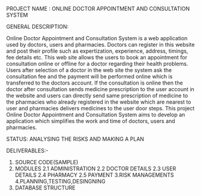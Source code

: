 PROJECT NAME : ONLINE DOCTOR APPOINTMENT AND CONSULTATION SYSTEM

GENERAL DESCRIPTION:

Online Doctor Appointment and Consultation System is a web application used by
doctors, users and pharmacies. Doctors can register in this website and post
their profile such as expertization, experience, address, timings, fee details
etc. This web site allows the users to book an appointment for consultation
online or offline for a doctor regarding their health problems. Users after
selection of a doctor in the web site the system ask the consultation fee and
the payment will be performed online which is transferred to the doctors
account.  If the consultation is online
then the doctor after consultation sends medicine prescription to the user
account in the website and users can directly send same prescription of
medicine to the pharmacies who already registered in the website which are
nearest to user and pharmacies delivers medicines to the user door steps. This
project Online Doctor Appointment and Consultation System aims to develop an
application which simplifies the work and time of doctors, users and
pharmacies.


STATUS: ANALYSING THE RISKS AND MAKING A PLAN

DELIVERABLES:-

1. SOURCE CODE(SAMPLE)
2. MODULES
  2.1 ADMINISTRATION
  2.2 DOCTOR DETAILS
  2.3 USER DETAILS
  2.4 PHARMACY
  2.5 PAYMENT
3.RISK MANAGEMENTS
4.PLANNING,TESTING,DESINGNING
5. DATABASE STRUCTURE

